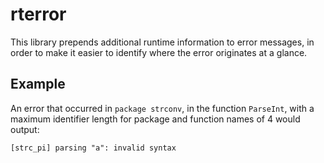 # rterror
This library prepends additional runtime information to error messages, in order to make it easier to identify where the error originates at a glance.

## Example
An error that occurred in `package strconv`, in the function `ParseInt`, with a maximum identifier length for package and function names of 4 would output:
```
[strc_pi] parsing "a": invalid syntax 
```
